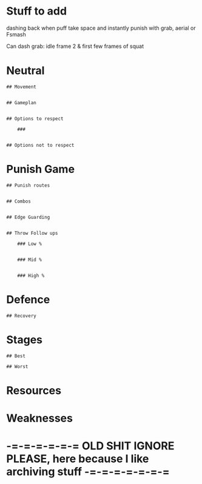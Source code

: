# Stuff to add

dashing back when puff take space and instantly punish with grab, aerial or Fsmash

Can dash grab: idle frame 2 & first few frames of squat

# Neutral

	## Movement
		

	## Gameplan
		

	## Options to respect

		### 
			

	## Options not to respect
		

# Punish Game

	## Punish routes
		
	
	## Combos
		

	## Edge Guarding
		

	## Throw Follow ups
		
		### Low %
			
		
		### Mid %
			
		
		### High %
			
				
		
# Defence

	## Recovery
		
	
# Stages

	## Best
		
	## Worst
		

# Resources
	

# Weaknesses


# -=-=-=-=-=-= OLD SHIT IGNORE PLEASE, here because I like archiving stuff -=-=-=-=-=-=-=